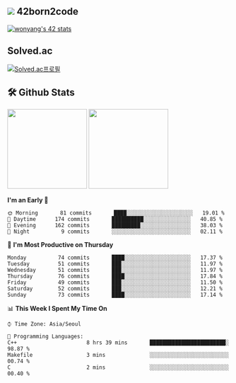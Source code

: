 
## <img src="https://img.shields.io/badge/-000000?style=flat&logo=42&logoColor=white"> 42born2code
[![wonyang's 42 stats](https://badge42.vercel.app/api/v2/cl5nhe5b6007809kydha7ht42/stats?cursusId=21&coalitionId=88)](https://profile.intra.42.fr/users/wonyang)

## Solved.ac
[![Solved.ac프로필](http://mazassumnida.wtf/api/v2/generate_badge?boj=bennyws)](https://solved.ac/bennyws)

## 🛠️ Github Stats
<p>
  <img height="180em" src="https://github-readme-stats-veggie-garden.vercel.app/api?username=gemstoneyang&show_icons=true&include_all_commits=true&bg_color=30,e96443,904e95&title_color=fff&text_color=fff">
  <img height="180em" src="https://github-readme-stats-veggie-garden.vercel.app/api/top-langs/?username=gemstoneyang&layout=compact&bg_color=30,e96443,904e95&title_color=fff&text_color=fff">
</p>

<!--START_SECTION:waka-->
**I'm an Early 🐤** 

```text
🌞 Morning       81 commits       ████░░░░░░░░░░░░░░░░░░░░░   19.01 % 
🌆 Daytime      174 commits       ██████████░░░░░░░░░░░░░░░   40.85 % 
🌃 Evening      162 commits       █████████░░░░░░░░░░░░░░░░   38.03 % 
🌙 Night          9 commits       ░░░░░░░░░░░░░░░░░░░░░░░░░   02.11 % 

```
📅 **I'm Most Productive on Thursday** 

```text
Monday          74 commits       ████░░░░░░░░░░░░░░░░░░░░░   17.37 % 
Tuesday         51 commits       ███░░░░░░░░░░░░░░░░░░░░░░   11.97 % 
Wednesday       51 commits       ███░░░░░░░░░░░░░░░░░░░░░░   11.97 % 
Thursday        76 commits       ████░░░░░░░░░░░░░░░░░░░░░   17.84 % 
Friday          49 commits       ███░░░░░░░░░░░░░░░░░░░░░░   11.50 % 
Saturday        52 commits       ███░░░░░░░░░░░░░░░░░░░░░░   12.21 % 
Sunday          73 commits       ████░░░░░░░░░░░░░░░░░░░░░   17.14 % 

```


📊 **This Week I Spent My Time On** 

```text
⌚︎ Time Zone: Asia/Seoul

💬 Programming Languages: 
C++                      8 hrs 39 mins       ████████████████████████░   98.87 % 
Makefile                 3 mins              ░░░░░░░░░░░░░░░░░░░░░░░░░   00.74 % 
C                        2 mins              ░░░░░░░░░░░░░░░░░░░░░░░░░   00.40 % 

```


<!--END_SECTION:waka-->
